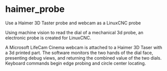 # haimer_probe
Use a Haimer 3D Taster probe and webcam as a LinuxCNC probe

Using machine vision to read the dial of a mechanical 3d probe, an electronic probe is created for LinuxCNC.

A Microsoft LifeCam Cinema webcam is attached to a Haimer 3D Taser with a 3d printed part. The software monitors the two hands of the dial face, presenting debug views, and returning the combined value of the two dials. Keyboard commands begin edge probing and circle center locating.

